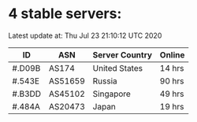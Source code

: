 # 4 stable servers:

Latest update at: Thu Jul 23 21:10:12 UTC 2020

| ID | ASN | Server Country | Online |
| -- | --- | -------------- | ------ |
| #.D09B | AS174 | United States | 14 hrs |
| #.543E | AS51659 | Russia | 90 hrs |
| #.B3DD | AS45102 | Singapore | 49 hrs |
| #.484A | AS20473 | Japan | 19 hrs |

